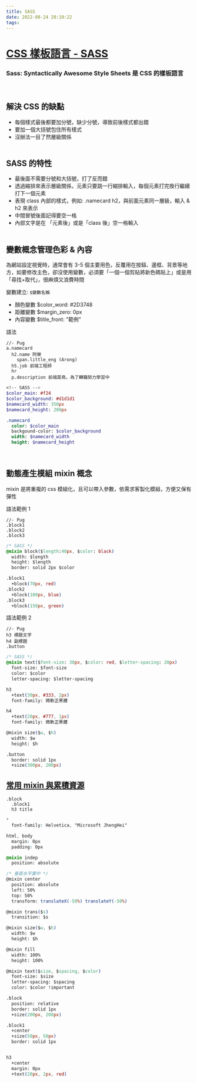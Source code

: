 ```yaml
---
title: SASS
date: 2022-08-24 20:10:22
tags:
---
```


# [CSS 樣板語言 - SASS](https://hahow.in/courses/56189df9df7b3d0b005c6639/main?item=5a1e1745a2c4b000589dd21c)

### Sass: Syntactically Awesome Style Sheets 是 CSS 的樣板語言

<br/>

## 解決 CSS 的缺點

- 每個樣式最後都要加分號，缺少分號，導致前後樣式都出錯
- 要加一個大括號包住所有樣式
- 沒辦法一目了然層級關係  
  <br/>

## SASS 的特性

- 最後面不需要分號和大括號，打了反而錯
- 透過縮排來表示層級關係，元素只要跳一行縮排輸入，每個元素打完換行繼續打下一個元素
- 表現 class 內部的樣式，例如: .namecard h2，與前面元素同一層級，輸入 & h2 來表示
- 中間冒號後面記得要空一格
- 內部文字是在 「元素後」或是「class 後」空一格輸入  
  <br/>

## 變數概念管理色彩 & 內容

為網站設定視覺時，通常會有 3-5 個主要用色，反覆用在按鈕、邊框、背景等地方，如要修改主色，卻沒使用變數，必須要「一個一個剪貼將新色碼貼上」或是用「尋找+取代」，很麻煩又浪費時間

變數建立: `$變數名稱`

- 顏色變數 $color_word: #2D3748
- 距離變數 $margin_zero: 0px
- 內容變數 $title_front: "範例"

語法

```Pug
//- Pug
a.namecard
  h2.name 阿榮
    span.little_eng (Arong)
  h5.job 前端工程師
  hr
  p.description 前端菜鳥，為了轉職努力學習中
```

```SASS
<!-- SASS -->
$color_main: #f24
$color_background: #d1d1d1
$namecard_width: 350px
$namecard_height: 200px

.namecard
  color: $color_main
  backgound-color: $color_background
  width: $namecard_width
  height: $namecard_height
```

  <br/>

## 動態產生模組 mixin 概念

mixin 是將重複的 css 模組化，且可以帶入參數，依需求客製化模組，方便又保有彈性

語法範例 1

```Pug
//- Pug
.block1
.block2
.block3
```

```CSS
/* SASS */
@mixin block($length:40px, $color: black)
  width: $length
  height: $length
  border: solid 2px $color

.block1
  +block(70px, red)
.block2
  +block(100px, blue)
.block3
  +block(150px, green)
```

語法範例 2

```Pug
//- Pug
h3 標題文字
h4 副標題
.button
```

```CSS
/* SASS */
@mixin text($font-size: 30px, $color: red, $letter-spacing: 20px)
  font-size: $font-size
  color: $color
  letter-spacing: $letter-spacing

h3
  +text(30px, #333, 2px)
  font-family: 微軟正黑體

h4
  +text(20px, #777, 1px)
  font-family: 微軟正黑體

@mixin size($w, $h)
  width: $w
  height: $h

.button
  border: solid 1px
  +size(300px, 200px)
```

## [常用 mixin 與累積資源](https://codepen.io/mogzbvfl-the-reactor/pen/JjLqZZW)

```Pug
.block
  .block1
  h3 title
```

```CSS
*
  font-family: Helvetica, "Microsoft JhengHei"

html, body
  margin: 0px
  padding: 0px

@mixin indep
  position: absolute

/* 垂直水平置中 */
@mixin center
  position: absolute
  left: 50%
  top: 50%
  transform: translateX(-50%) translateY(-50%)

@mixin trans($s)
  transition: $s

@mixin size($w, $h)
  width: $w
  height: $h

@mixin fill
  width: 100%
  height: 100%

@mixin text($size, $spacing, $color)
  font-size: $size
  letter-spacing: $spacing
  color: $color !important

.block
  position: relative
  border: solid 1px
  +size(200px, 200px)

.block1
  +center
  +size(50px, 50px)
  border: solid 1px


h3
  +center
  margin: 0px
  +text(20px, 2px, red)

```
